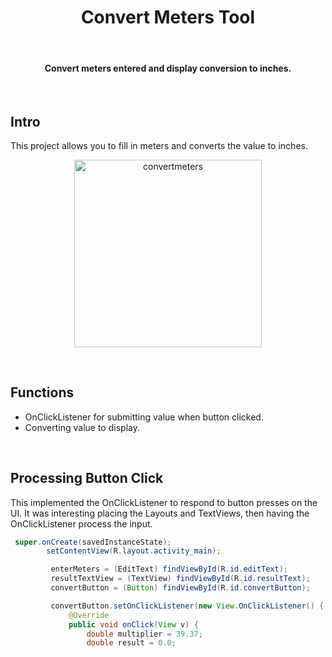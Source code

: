 <h1 align="center"> Convert Meters Tool </h1> <br>

<h4 align="center">Convert meters entered and display conversion to inches.</h4> <br>
 

## Intro

This project allows you to fill in meters and converts the value to inches. 

<p align="center">
  <img alt="convertmeters" title="convertmeters" src="http://androidflow.github.io/screens/convert1.gif" width=300>
</p>
<br>

## Functions 

* OnClickListener for submitting value when button clicked. 
* Converting value to display.

<br>

## Processing Button Click

This implemented the OnClickListener to respond to button presses on the UI. It was interesting placing the Layouts and TextViews, then having the OnClickListener process the input.  

``` java
 super.onCreate(savedInstanceState);
        setContentView(R.layout.activity_main);

         enterMeters = (EditText) findViewById(R.id.editText);
         resultTextView = (TextView) findViewById(R.id.resultText);
         convertButton = (Button) findViewById(R.id.convertButton);

         convertButton.setOnClickListener(new View.OnClickListener() {
             @Override
             public void onClick(View v) {
                 double multiplier = 39.37;
                 double result = 0.0;
```
<br>

